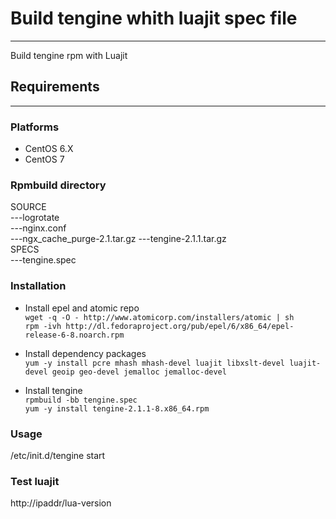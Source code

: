 # Build tengine whith luajit spec file

***
Build tengine rpm with Luajit
## Requirements
***
### Platforms
 * CentOS 6.X
 * CentOS 7 
### Rpmbuild directory
SOURCE      
	---logrotate  
	---nginx.conf  
	---ngx_cache_purge-2.1.tar.gz
	---tengine-2.1.1.tar.gz  
SPECS  
	---tengine.spec

### Installation
 * Install epel and atomic repo  
`wget -q -O - http://www.atomicorp.com/installers/atomic | sh`  
`rpm -ivh http://dl.fedoraproject.org/pub/epel/6/x86_64/epel-release-6-8.noarch.rpm`  

 * Install dependency packages  
`yum -y install pcre mhash mhash-devel luajit libxslt-devel luajit-devel geoip geo-devel jemalloc jemalloc-devel`  

 * Install tengine  
 `rpmbuild -bb tengine.spec`  
 `yum -y install tengine-2.1.1-8.x86_64.rpm`  
 
### Usage

/etc/init.d/tengine start

### Test luajit
http://ipaddr/lua-version

